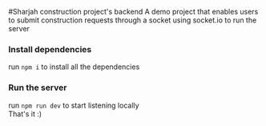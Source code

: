 #Sharjah construction project's backend
A demo project that enables users to submit construction requests through a socket using socket.io
to run the server
<h3>Install dependencies</h3>
run <code>npm i</code> to install all the dependencies
<h3>Run the server</h3>
run <code>npm run dev</code> to start listening locally
<br>
That's it :)
